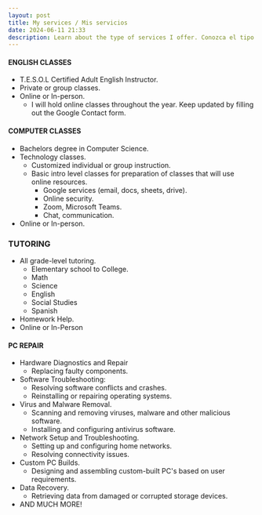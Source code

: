 ```yaml
---
layout: post
title: My services / Mis servicios
date: 2024-06-11 21:33
description: Learn about the type of services I offer. Conozca el tipo de servicios que ofrezco.
---
```


#### ENGLISH CLASSES
- T.E.S.O.L Certified Adult English Instructor.
- Private or group classes.
- Online or In-person. 
  - I will hold online classes throughout the year. Keep updated by filling out the Google Contact form.

#### COMPUTER CLASSES
- Bachelors degree in Computer Science.
- Technology classes.
  - Customized individual or group instruction.
  - Basic intro level classes for preparation of classes that will use online resources.
    - Google services (email, docs, sheets, drive).
    - Online security.
    - Zoom, Microsoft Teams.
    - Chat, communication.
- Online or In-person.

### TUTORING
- All grade-level tutoring.
  - Elementary school to College.
  - Math
  - Science
  - English
  - Social Studies
  - Spanish
- Homework Help.
- Online or In-Person

#### PC REPAIR
- Hardware Diagnostics and Repair
  - Replacing faulty components.
- Software Troubleshooting:
  - Resolving software conflicts and crashes.
  - Reinstalling or repairing operating systems.
- Virus and Malware Removal.
  - Scanning and removing viruses, malware and other malicious software.
  - Installing and configuring antivirus software.
- Network Setup and Troubleshooting.
  - Setting up and configuring home networks.
  - Resolving connectivity issues.
- Custom PC Builds.
  - Designing and assembling custom-built PC's based on user requirements.
- Data Recovery.
  - Retrieving data from damaged or corrupted storage devices.
- AND MUCH MORE!
